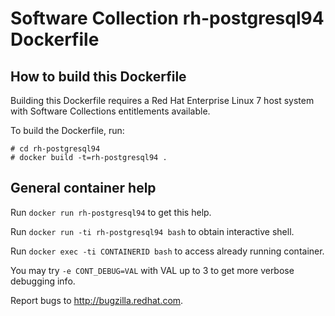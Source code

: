 Software Collection rh-postgresql94 Dockerfile
==============================================

How to build this Dockerfile
----------------------------

Building this Dockerfile requires a Red Hat Enterprise Linux 7 host
system with Software Collections entitlements available.

To build the Dockerfile, run:

```
# cd rh-postgresql94
# docker build -t=rh-postgresql94 .
```

General container help
----------------------

Run `docker run rh-postgresql94` to get this help.

Run `docker run -ti rh-postgresql94 bash` to obtain interactive shell.

Run `docker exec -ti CONTAINERID bash` to access already running container.

You may try `-e CONT_DEBUG=VAL` with VAL up to 3 to get more verbose debugging
info.


Report bugs to <http://bugzilla.redhat.com>.




